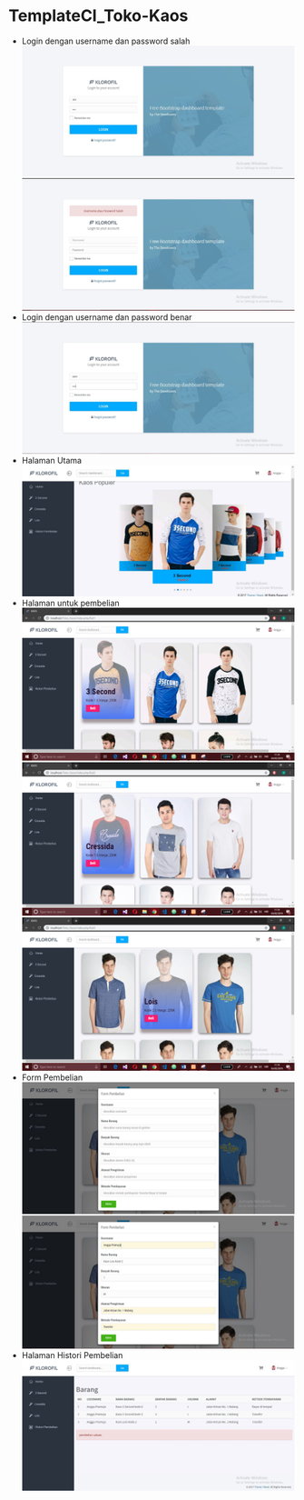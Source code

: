 # TemplateCI_Toko-Kaos
* Login dengan username dan password salah <br>
![alt text](https://github.com/Pramuja/TemplateCI_Toko-Kaos/blob/master/assets/img/ss2.JPG)<br>
![alt text](https://github.com/Pramuja/TemplateCI_Toko-Kaos/blob/master/assets/img/ss3.JPG)
* Login dengan username dan password benar <br>
![alt text](https://github.com/Pramuja/TemplateCI_Toko-Kaos/blob/master/assets/img/ss1.JPG)
* Halaman Utama <br>
![alt text](https://github.com/Pramuja/TemplateCI_Toko-Kaos/blob/master/assets/img/ss4.JPG)
* Halaman untuk pembelian <br>
![alt text](https://github.com/Pramuja/TemplateCI_Toko-Kaos/blob/master/assets/img/Screenshot%20(9).png)<br>
![alt text](https://github.com/Pramuja/TemplateCI_Toko-Kaos/blob/master/assets/img/Screenshot%20(10).png)<br>
![alt text](https://github.com/Pramuja/TemplateCI_Toko-Kaos/blob/master/assets/img/Screenshot%20(11).png)
* Form Pembelian <br>
![alt text](https://github.com/Pramuja/TemplateCI_Toko-Kaos/blob/master/assets/img/ss7.JPG)<br>
![alt text](https://github.com/Pramuja/TemplateCI_Toko-Kaos/blob/master/assets/img/ss5.JPG)
* Halaman Histori Pembelian <br>
![alt text](https://github.com/Pramuja/TemplateCI_Toko-Kaos/blob/master/assets/img/ss6.JPG)
